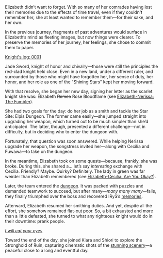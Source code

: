 Elizabeth didn’t want to forget. With so many of her comrades having lost their memories due to the effects of time travel, even if they couldn't remember her, she at least wanted to remember them—for their sake, and her own.

In the previous journey, fragments of past adventures would surface in Elizabeth’s mind as fleeting images, but now things were clearer. To preserve the memories of her journey, her feelings, she chose to commit them to paper.

[Knight's log: 0001](#embed:https://www.youtube.com/live/wnQuawM-3Jc?si=F8vVFLc7Z6fvVmx5&t=141)

Jade Sword, knight of honor and chivalry—those were still the principles the red-clad knight held close. Even in a new land, under a different ruler, and surrounded by those who might have forgotten her, her sense of duty, her honor, and her role as one of the "Shining Stars" kept her moving forward.

With that resolve, she began her new day, signing her letter as the scarlet knight she was: Elizabeth ~~Romeo~~ Rose Bloodflame (see [Elizabeth-Nerissa: The Fumbler](#edge:liz-nerissa)).

She had two goals for the day: do her job as a smith and tackle the Star Site: Elpis Dungeon. The former came easily—she jumped straight into upgrading her weapon, which turned out to be much simpler than she’d anticipated. The latter, though, presented a different challenge—not in difficulty, but in deciding who to enter the dungeon with.

Fortunately, that question was soon answered. While helping Nerissa upgrade her weapon, the songstress invited her—along with Cecilia and Fuwawa—to take on the dungeon.

In the meantime, Elizabeth took on some quests—because, frankly, she was broke. During this, she shared a... let’s say *interesting* exchange with Cecilia. Friendly? Maybe. Quirky? Definitely. The lady in green was far weirder than Elizabeth remembered (see [Elizabeth-Cecilia: Are You Okay?](#edge:cecilia-liz)).

Later, the team entered the [dungeon](https://www.youtube.com/live/wnQuawM-3Jc?si=RswqYsQvMw0bMKm5&t=4650). It was packed with puzzles and demanded teamwork to succeed, but after many—*many many many*—falls, they finally triumphed over the boss and recovered IRyS’s [memories](https://www.youtube.com/live/wnQuawM-3Jc?si=zwOuOP18N9MN1rsA&t=7953).

Afterward, Elizabeth resumed her smithing duties. And yet, despite all the effort, she somehow remained flat-out poor. So, a bit exhausted and more than a little defeated, she turned to what any righteous knight would do in their downtime: prank people.

[*I will eat your eyes*](#embed:https://www.youtube.com/live/wnQuawM-3Jc?si=uwFsQZoNgN5PsqYa&t=9848)

Toward the end of the day, she joined Kiara and Shiori to explore the Stronghold of Ruin, capturing cinematic shots of the [stunning scenery](https://www.youtube.com/live/wnQuawM-3Jc?si=P3mmCuJ4ecTixSHu&t=13604)—a peaceful close to a long and eventful day.